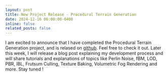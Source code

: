 ```yaml
---
layout: post
title: New Project Release - Procedural Terrain Generation
date: 2024-12-16 06:00:00-0400
inline: false
related_posts: false
---
```


I am excited to announce that I have completed the Procedural Terrain Generation project, and is relased on [github](https://github.com/AmrHMorsy/Procedural-Terrain-Generation-OpenGL). Feel free to check it out. Later this week, I will release a blog post explaining my development process and will share tutorials and explanations of topics like Perlin Noise, fBM, LOD, PBR, IBL, Frutsum Culling, Texture Baking, Volumetric Fog Rendering and more. Stay tuned !
